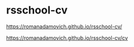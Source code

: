 # rsschool-cv

https://romanadamovich.github.io/rsschool-cv/

https://romanadamovich.github.io/rsschool-cv/cv
